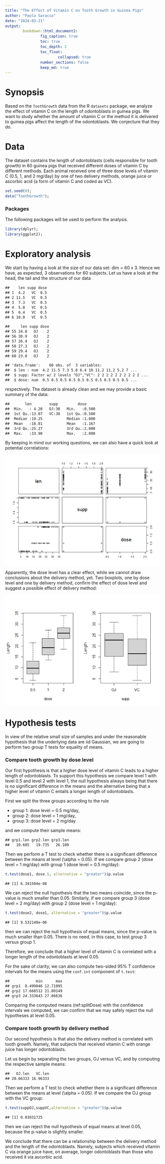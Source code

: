 ```yaml
---
title: "The Effect of Vitamin C on Tooth Growth in Guinea Pigs"
author: "Paolo Saracco"
date: "2024-03-21"
output:
        bookdown::html_document2:
                fig_caption: true
                toc: true
                toc_depth: 2
                toc_float: 
                        collapsed: true
                number_sections: false
                keep_md: true
---
```


# Synopsis

Based on the `ToothGrowth` data from the R `datasets` package, we analyze
the effect of vitamin C on the length of odontoblasts in guinea pigs. We want 
to study whether the amount of vitamin C or the method it is delivered to 
guinea pigs affect the length of the odontoblasts. We conjecture that they do.

# Data 

The dataset contains the length of odontoblasts (cells responsible for tooth
growth) in 60 guinea pigs that received different doses of vitamin C by 
different methods. Each animal received one of three dose levels of
vitamin C (0.5, 1, and 2 mg/day) by one of two delivery methods, orange juice 
or ascorbic acid (a form of vitamin C and coded as VC).


```r
set.seed(0);
data("ToothGrowth");
```

### Packages

The following packages will be used to perform the analysis.


```r
library(dplyr);
library(ggplot2);
```

# Exploratory analysis

We start by having a look at the size of our data set: 
dim = 60 x 3.
Hence we have, as expected, 3 observations for 
60 subjects. Let us have a look at the head, the tail and the structure of our data


```
##    len supp dose
## 1  4.2   VC  0.5
## 2 11.5   VC  0.5
## 3  7.3   VC  0.5
## 4  5.8   VC  0.5
## 5  6.4   VC  0.5
## 6 10.0   VC  0.5
```

```
##     len supp dose
## 55 24.8   OJ    2
## 56 30.9   OJ    2
## 57 26.4   OJ    2
## 58 27.3   OJ    2
## 59 29.4   OJ    2
## 60 23.0   OJ    2
```

```
## 'data.frame':	60 obs. of  3 variables:
##  $ len : num  4.2 11.5 7.3 5.8 6.4 10 11.2 11.2 5.2 7 ...
##  $ supp: Factor w/ 2 levels "OJ","VC": 2 2 2 2 2 2 2 2 2 2 ...
##  $ dose: num  0.5 0.5 0.5 0.5 0.5 0.5 0.5 0.5 0.5 0.5 ...
```

respectively. The dataset is already clean and we may provide a basic summary of the data:


```
##       len        supp         dose      
##  Min.   : 4.20   OJ:30   Min.   :0.500  
##  1st Qu.:13.07   VC:30   1st Qu.:0.500  
##  Median :19.25           Median :1.000  
##  Mean   :18.81           Mean   :1.167  
##  3rd Qu.:25.27           3rd Qu.:2.000  
##  Max.   :33.90           Max.   :2.000
```

By keeping in mind our working questions, we can also have a quick look at 
potential correlations:

<img src="BasicInferentialDataAnalysis_files/figure-html/pairplot-1.png" style="display: block; margin: auto;" />

Apparently, the dose level has a clear effect, while we cannot draw conclusions
about the delivery method, yet. Two boxplots, one by dose level and one by 
delivery method, confirm the effect of dose level and suggest a possible effect 
of delivery method:

<img src="BasicInferentialDataAnalysis_files/figure-html/boxplot-1.png" style="display: block; margin: auto;" />

# Hypothesis tests

In view of the relative small size of samples and under the reasonable 
hypothesis that the underlying data are iid Gaussian, we are going to perform 
two group T tests for equality of means.

### Compare tooth growth by dose level

Our first hypothesis is that a higher dose level of vitamin C leads to a 
higher length of odontoblasts. To support this hypothesis we compare level 
1 with level 0.5 and level 2 with level 1, the null hypothesis always being 
that there is no significant difference in the means and the alternative
being that a higher level of vitamin C entails a longer length of odontoblasts.

First we split the three groups according to the rule 

- group 1: dose level = 0.5 mg/day,
- group 2: dose level = 1 mg/day,
- group 3: dose level = 2 mg/day

and we compute their sample means:


```
## grp1.len grp2.len grp3.len 
##   10.605   19.735   26.100
```

Then we perform a T test to check whether there is a significant difference 
between the means at level \(\alpha = 0.05\). If we compare group 2 (dose 
level = 1 mg/day) with group 1 (dose level = 0.5 mg/day):


```r
t.test(dose1, dose.5, alternative = "greater")$p.value
```

```
## [1] 6.341504e-08
```

We can reject the null hypothesis that the two means coincide, since the 
p-value is much smaller than 0.05. Similarly, if we compare group 3 (dose 
level = 2 mg/day) with group 2 (dose level = 1 mg/day):


```r
t.test(dose2, dose1, alternative = "greater")$p.value
```

```
## [1] 9.532148e-06
```

then we can reject the null hypothesis of equal means, since the p-value is much 
smaller than 0.05. There is no need, in this case, to test group 3 versus 
group 1.

Therefore, we conclude that a higher level of vitamin C is correlated with a 
longer length of the odontoblasts at level 0.05.

For the sake of clarity, we can also compute two-sided 95% T confidence 
intervals for the means using the `conf.int` component of `t.test`:


```
##            min      max
## grp1  8.499046 12.71095
## grp2 17.668512 21.80149
## grp3 24.333643 27.86636
```

Comparing the computed means (ref:splitDose) with the confidence intervals 
we computed, we can confirm that we may safely reject the null hypotheses at 
level 0.05.

### Compare tooth growth by delivery method

Our second hypothesis is that also the delivery method is correlated with 
tooth growth. Namely, that subjects that received vitamin C with orange juice 
has longer odontoblasts.

Let us begin by separating the two groups, OJ versus VC, and by computing 
the respective sample means:


```
##   OJ.len   VC.len 
## 20.66333 16.96333
```

Then we perform a T test to check whether there is a significant difference 
between the means at level \(\alpha = 0.05\). If we compare the OJ group with 
the VC group:


```r
t.test(suppOJ,suppVC,alternative = "greater")$p.value
```

```
## [1] 0.03031725
```

then we can reject the null hypothesis of equal means at level 0.05, because 
the p-value is slightly smaller.

We conclude that there can be a relationship between the delivery method and 
the length of the odontoblasts. Namely, subjects which received vitamin C via 
orange juice have, on average, longer odontoblasts than those who received it 
via ascorbic acid.
